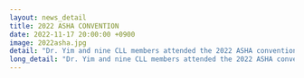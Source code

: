```yaml
---
layout: news_detail
title: 2022 ASHA CONVENTION 
date: 2022-11-17 20:00:00 +0900
image: 2022asha.jpg
detail: "Dr. Yim and nine CLL members attended the 2022 ASHA convention at the Ernest N. Morial Convention Cneter in New Orleans, LA. The convention was held during November 17-19. Five posters were presented."
long_detail: "Dr. Yim and nine CLL members attended the 2022 ASHA convention at the Ernest N. Morial Convention Cneter in New Orleans, LA. The convention was held during November 17-19. Five posters were presented."
---
```



